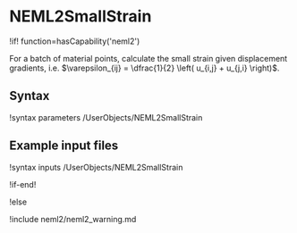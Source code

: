 # NEML2SmallStrain

!if! function=hasCapability('neml2')

For a batch of material points, calculate the small strain given displacement gradients, i.e. $\varepsilon_{ij} = \dfrac{1}{2} \left( u_{i,j} + u_{j,i} \right)$.

## Syntax

!syntax parameters /UserObjects/NEML2SmallStrain

## Example input files

!syntax inputs /UserObjects/NEML2SmallStrain

!if-end!

!else

!include neml2/neml2_warning.md
